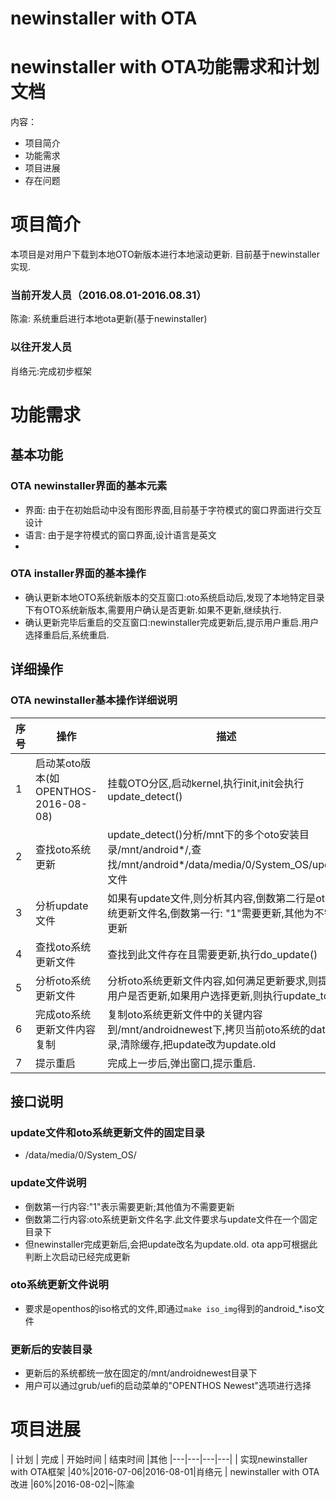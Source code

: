 # newinstaller with OTA

# newinstaller with OTA功能需求和计划文档
内容：
- 项目简介
- 功能需求
- 项目进展
- 存在问题

# 项目简介
本项目是对用户下载到本地OTO新版本进行本地滚动更新.
目前基于newinstaller实现.

### 当前开发人员（2016.08.01-2016.08.31）
陈渝: 系统重启进行本地ota更新(基于newinstaller)

### 以往开发人员
肖络元:完成初步框架

# 功能需求
## 基本功能
### OTA newinstaller界面的基本元素
- 界面: 由于在初始启动中没有图形界面,目前基于字符模式的窗口界面进行交互设计
- 语言: 由于是字符模式的窗口界面,设计语言是英文
-
### OTA installer界面的基本操作
- 确认更新本地OTO系统新版本的交互窗口:oto系统启动后,发现了本地特定目录下有OTO系统新版本,需要用户确认是否更新.如果不更新,继续执行.
- 确认更新完毕后重启的交互窗口:newinstaller完成更新后,提示用户重启.用户选择重启后,系统重启.

## 详细操作
### OTA newinstaller基本操作详细说明
|序号|操作|描述|
|---|---|---|
|1|启动某oto版本(如OPENTHOS-2016-08-08)|挂载OTO分区,启动kernel,执行init,init会执行update_detect()
|2|查找oto系统更新|update_detect()分析/mnt下的多个oto安装目录/mnt/android*/,查找/mnt/android*/data/media/0/System_OS/update文件
|3|分析update文件|如果有update文件,则分析其内容,倒数第二行是oto系统更新文件名,倒数第一行: "1"需要更新,其他为不需要更新
|4|查找oto系统更新文件|查找到此文件存在且需要更新,执行do_update()
|5|分析oto系统更新文件|分析oto系统更新文件内容,如何满足更新要求,则提示用户是否更新,如果用户选择更新,则执行update_to()
|6|完成oto系统更新文件内容复制|复制oto系统更新文件中的关键内容到/mnt/androidnewest下,拷贝当前oto系统的data目录,清除缓存,把update改为update.old
|7|提示重启|完成上一步后,弹出窗口,提示重启.

## 接口说明
### update文件和oto系统更新文件的固定目录
- /data/media/0/System_OS/

### update文件说明
- 倒数第一行内容:"1"表示需要更新;其他值为不需要更新
- 倒数第二行内容:oto系统更新文件名字.此文件要求与update文件在一个固定目录下
- 但newinstaller完成更新后,会把update改名为update.old. ota app可根据此判断上次启动已经完成更新

### oto系统更新文件说明
- 要求是openthos的iso格式的文件,即通过```make iso_img```得到的android_*.iso文件

### 更新后的安装目录
- 更新后的系统都统一放在固定的/mnt/androidnewest目录下
- 用户可以通过grub/uefi的启动菜单的"OPENTHOS Newest"选项进行选择 

# 项目进展
| 计划 | 完成 | 开始时间 | 结束时间 |其他
|---|---|---|---|
| 实现newinstaller with OTA框架 |40%|2016-07-06|2016-08-01|肖络元
| newinstaller with OTA改进 |60%|2016-08-02|~|陈渝
